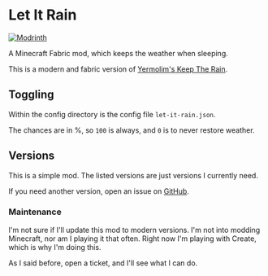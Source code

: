 # Let It Rain

[![Modrinth](https://img.shields.io/modrinth/dt/eQOTUNkk?label=Modrinth&logo=modrinth)](https://modrinth.com/mod/letitrain)

A Minecraft Fabric mod, which keeps the weather when sleeping.

This is a modern and fabric version of [Yermolim's Keep The Rain](https://github.com/yermolim/keep-the-rain).

## Toggling

Within the config directory is the config file `let-it-rain.json`.

The chances are in %, so `100` is always, and `0` is to never restore weather.

## Versions

This is a simple mod. The listed versions are just versions I currently need.

If you need another version, open an issue on [GitHub](https://github.com/UnknownUser95/LetItRain/issues).

### Maintenance

I'm not sure if I'll update this mod to modern versions. I'm not into modding Minecraft, nor am I playing it that often. Right now I'm playing with Create, which is why I'm doing this.

As I said before, open a ticket, and I'll see what I can do.
